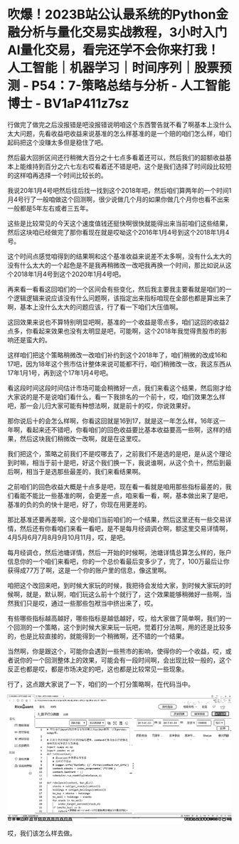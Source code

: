 # 吹爆！2023B站公认最系统的Python金融分析与量化交易实战教程，3小时入门AI量化交易，看完还学不会你来打我！人工智能｜机器学习｜时间序列｜股票预测 - P54：7-策略总结与分析 - 人工智能博士 - BV1aP411z7sz

行做完了做完之后没报错是吧没报错说明咱这个东西警告就不看了啊基本上没什么太大问题，先看收益吧收益来说基准的怎么样基准的是一个赔的咱们怎么样，咱们起码把这个没赚太多但是稳住了吧。

然后最大回折区间还行稍微大百分之十七点多看着还可以，然后我们的超额收益基本上能维持到百分之六七左右哎看着还不错是吧，这个是我们选择了时间段比较短的这样咱再选择一个时间比较长的。

我说20年1月4号吧然后往后找一找到这个2018年吧，然后咱们算两年的一个时间1月4号行了一般咱做这个回测啊，很少说做几个月的如果你做几个月你也看不出来一般都是5年左右或者三五年。

这些是比较常见的今天这个速度值钱还挺快啊很快就能得出来当前咱们这些结果，然后这块咱已经做完了那你看现在就是哎呦这个2016年1月4号到这个2018年1月4号。

这个时间点感觉咱得到的结果啊和这个基准收益来说差不太多啊，没有什么太大的没有什么太大的一个起色是不是我再稍微改一改吧我再换一个时间，那比如说从这个2018年1月4号到这个2020年1月4号吧。

再来看一看看这回咱们的一个区间会有些变化，然后我主要我主要看就是咱们的一个逻辑逻辑来说应该没有什么问题啊，该指定出来指标咱现在全部也都是算出来了啊，基本上没什么太大的问题应该，行了看一下咱们大压值啊。

这回效果来说也不算特别明显吧啊，基准的一个收益是零点多，咱们这回的收益2点多，你看起来效果也没有太明显是吧，可能啊，这个2018年我觉得贵股市的影响还是蛮大的。

这样咱们把这个策略稍微改一改咱们补约到这个2018年了，咱们稍微的改成16和17吧，因为18年这个熊市估计整体来说可能都不行，咱们稍微改一改，我这东西从17年1月1号，再到这个17年1月4号吧。

看这段时间这段时间估计市场可能会稍微好一点，我们来看这个结果，然后刚才给大家说的是不是说咱们看什么，看一下我排名的一个前十，哎，咱们效果怎么样吧，那一会儿归大家可能有种想法啊，就是前十的哎，你说效果好。

那你说后十的会怎么样啊，你看这回就是16到17，就是这一年怎么样，16年这一年啊，看起来还不错吧，你看咱们的回色收益要比基本收益要高一些啊，这样的结果，然后这块我们稍微改一改啊，就是在这里哎。

我们把这个，策略之前我们不是哎哪去了，之前我们不是选的是吧，是从这个理论到时嘛，相当于前十是吧，好这个我们换一下，我说谁啊，从这个负十，然后到最后啊，相当于是选那些最差的，我们来看结果啊。

之前咱们的回色收益大概是十点多是吧，现在看一看就是咱用那些指标最差的，我们看能不能比一些基准的啊，会更差一点，咱来看一看，啊，基本做出来了是吧，基准的负的负的快十是吧，好了，你现在用更差的。

那比基准还要再差啊，这个是咱们当前咱们的一个结果，然后这里还有一些交易详情，然后还有你看咱们来看一看吧，是不是每月经调调仓啊，额这里交易详情啊，4月5月6月7月8月9月10月11月，哎，是吧。

每月经调仓，然后池塘详情，然后一开始的时候啊，池塘详情总算怎么样的，账户信息你的一个咱们来看吧，你的一个总价看最后变多少了，完了，100万最后让你获得成77万了啊，这是一个你的账户里的信息，像这里啊。

咱把这个改回来吧，到时候大家玩的时候，我把待会发给大家，到时候大家玩的时候啊，就是，默认啊，咱们玩这么前十个就行了，这个效果能够稍微好一些啊，当然我们只是哎，通过一些那些包袱当中挤出来了，哎。

有些哪些指标越高越好，哪些指标是越低越好，哎，给大家做了简单啊，我们的一个回测的一个策略，这个到时候大家来玩一玩吧，觉着打分法啊，用的还是比较多的，也是比较直接的，就能得到一个稍微啊，还不错的一个结果。

当然啊，你是跟这个，可能你会遇到一些熊市的影响，使得你的一个收益，哎，或者说你的一个回测整体上的效果，可能会有一段时间啊，会出现比较一般的，这个反正也都是哎，都是市场决定的吧，这也都是比较常见一些现象。

行了，这点跟大家说了一下，咱们的一个打分策略啊，在代码当中。

![](img/dfda718504d55fde0ca8c8e248837681_1.png)

哎，我们该怎么样去做。